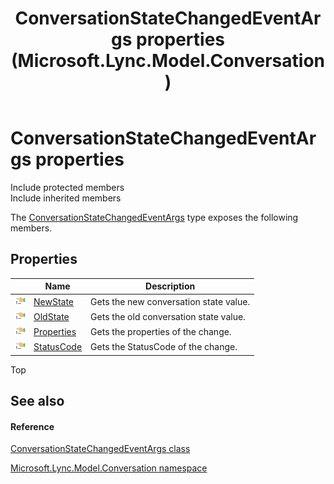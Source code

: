 ﻿---
title: ConversationStateChangedEventArgs properties (Microsoft.Lync.Model.Conversation)
TOCTitle: ConversationStateChangedEventArgs properties
ms:assetid: Properties.T:Microsoft.Lync.Model.Conversation.ConversationStateChangedEventArgs_DI_3_UC_OCS14MrefLyncWPF
ms:mtpsurl: https://msdn.microsoft.com/en-us/library/microsoft.lync.model.conversation.conversationstatechangedeventargs_di_3_uc_ocs14mreflyncwpf_properties(v=office.15)
ms:contentKeyID: 48588582
ms.date: 07/28/2014
mtps_version: v=office.15
---

# ConversationStateChangedEventArgs properties

Include protected members  
Include inherited members  

The [ConversationStateChangedEventArgs](conversationstatechangedeventargs-class-microsoft-lync-model-conversation_2.md) type exposes the following members.

## Properties

<table>
<thead>
<tr class="header">
<th> </th>
<th>Name</th>
<th>Description</th>
</tr>
</thead>
<tbody>
<tr class="odd">
<td><img src="images/JJ275421.pubproperty(Office.15).gif" title="Public property" alt="Public property" /></td>
<td><a href="conversationstatechangedeventargs-newstate-property-microsoft-lync-model-conversation_2.md">NewState</a></td>
<td>Gets the new conversation state value.</td>
</tr>
<tr class="even">
<td><img src="images/JJ275421.pubproperty(Office.15).gif" title="Public property" alt="Public property" /></td>
<td><a href="conversationstatechangedeventargs-oldstate-property-microsoft-lync-model-conversation_2.md">OldState</a></td>
<td>Gets the old conversation state value.</td>
</tr>
<tr class="odd">
<td><img src="images/JJ275421.pubproperty(Office.15).gif" title="Public property" alt="Public property" /></td>
<td><a href="conversationstatechangedeventargs-properties-property-microsoft-lync-model-conversation_2.md">Properties</a></td>
<td>Gets the properties of the change.</td>
</tr>
<tr class="even">
<td><img src="images/JJ275421.pubproperty(Office.15).gif" title="Public property" alt="Public property" /></td>
<td><a href="conversationstatechangedeventargs-statuscode-property-microsoft-lync-model-conversation_2.md">StatusCode</a></td>
<td>Gets the StatusCode of the change.</td>
</tr>
</tbody>
</table>


Top

## See also

#### Reference

[ConversationStateChangedEventArgs class](conversationstatechangedeventargs-class-microsoft-lync-model-conversation_2.md)

[Microsoft.Lync.Model.Conversation namespace](microsoft-lync-model-conversation-namespace_2.md)

